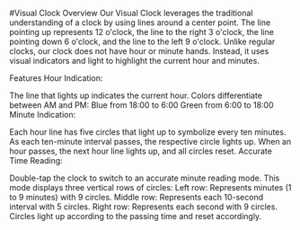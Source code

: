 #Visual Clock
Overview
Our Visual Clock leverages the traditional understanding of a clock by using lines around a center point. The line pointing up represents 12 o'clock, the line to the right 3 o'clock, the line pointing down 6 o'clock, and the line to the left 9 o'clock. Unlike regular clocks, our clock does not have hour or minute hands. Instead, it uses visual indicators and light to highlight the current hour and minutes.

Features
Hour Indication:

The line that lights up indicates the current hour.
Colors differentiate between AM and PM:
Blue from 18:00 to 6:00
Green from 6:00 to 18:00
Minute Indication:

Each hour line has five circles that light up to symbolize every ten minutes.
As each ten-minute interval passes, the respective circle lights up.
When an hour passes, the next hour line lights up, and all circles reset.
Accurate Time Reading:

Double-tap the clock to switch to an accurate minute reading mode.
This mode displays three vertical rows of circles:
Left row: Represents minutes (1 to 9 minutes) with 9 circles.
Middle row: Represents each 10-second interval with 5 circles.
Right row: Represents each second with 9 circles.
Circles light up according to the passing time and reset accordingly.
